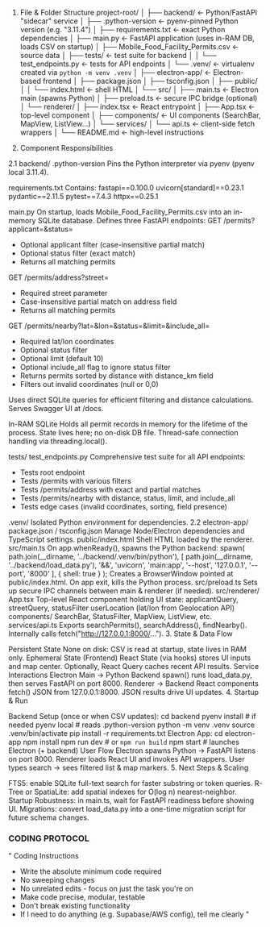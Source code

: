 1. File & Folder Structure
project-root/
│
├── backend/                          ← Python/FastAPI "sidecar" service
│   ├── .python-version               ← pyenv-pinned Python version (e.g. "3.11.4")
│   ├── requirements.txt              ← exact Python dependencies
│   ├── main.py                       ← FastAPI application (uses in-RAM DB, loads CSV on startup)
│   ├── Mobile_Food_Facility_Permits.csv  ← source data
│   ├── tests/                        ← test suite for backend
│   │   └── test_endpoints.py         ← tests for API endpoints
│   └── .venv/                        ← virtualenv created via `python -m venv .venv`
│
├── electron-app/                     ← Electron-based frontend
│   ├── package.json
│   ├── tsconfig.json
│   ├── public/
│   │   └── index.html                ← shell HTML
│   └── src/
│       ├── main.ts                   ← Electron main (spawns Python)
│       ├── preload.ts                ← secure IPC bridge (optional)
│       └── renderer/
│           ├── index.tsx             ← React entrypoint
│           ├── App.tsx               ← top-level component
│           ├── components/           ← UI components (SearchBar, MapView, ListView…)
│           └── services/
│               └── api.ts            ← client-side fetch wrappers
│
└── README.md                         ← high-level instructions



2. Component Responsibilities

2.1 backend/
.python-version
Pins the Python interpreter via pyenv (pyenv local 3.11.4).

requirements.txt
Contains:
fastapi==0.100.0
uvicorn[standard]==0.23.1
pydantic==2.11.5
pytest==7.4.3
httpx==0.25.1

main.py
On startup, loads Mobile_Food_Facility_Permits.csv into an in-memory SQLite database.
Defines three FastAPI endpoints:
GET /permits?applicant=&status=
  - Optional applicant filter (case-insensitive partial match)
  - Optional status filter (exact match)
  - Returns all matching permits

GET /permits/address?street=
  - Required street parameter
  - Case-insensitive partial match on address field
  - Returns all matching permits

GET /permits/nearby?lat=&lon=&status=&limit=&include_all=
  - Required lat/lon coordinates
  - Optional status filter
  - Optional limit (default 10)
  - Optional include_all flag to ignore status filter
  - Returns permits sorted by distance with distance_km field
  - Filters out invalid coordinates (null or 0,0)

Uses direct SQLite queries for efficient filtering and distance calculations.
Serves Swagger UI at /docs.

In-RAM SQLite
Holds all permit records in memory for the lifetime of the process.
State lives here; no on-disk DB file.
Thread-safe connection handling via threading.local().

tests/
test_endpoints.py
Comprehensive test suite for all API endpoints:
- Tests root endpoint
- Tests /permits with various filters
- Tests /permits/address with exact and partial matches
- Tests /permits/nearby with distance, status, limit, and include_all
- Tests edge cases (invalid coordinates, sorting, field presence)

.venv/
Isolated Python environment for dependencies.
2.2 electron-app/
package.json / tsconfig.json
Manage Node/Electron dependencies and TypeScript settings.
public/index.html
Shell HTML loaded by the renderer.
src/main.ts
On app.whenReady(), spawns the Python backend:
spawn(
  path.join(__dirname, '../backend/.venv/bin/python'),
  [
    path.join(__dirname, '../backend/load_data.py'),
    '&&',
    'uvicorn', 'main:app',
    '--host', '127.0.0.1',
    '--port', '8000'
  ],
  { shell: true }
);
Creates a BrowserWindow pointed at public/index.html.
On app exit, kills the Python process.
src/preload.ts
Sets up secure IPC channels between main & renderer (if needed).
src/renderer/
App.tsx
Top-level React component holding UI state:
applicantQuery, streetQuery, statusFilter
userLocation (lat/lon from Geolocation API)
components/
SearchBar, StatusFilter, MapView, ListView, etc.
services/api.ts
Exports searchPermits(), searchAddress(), findNearby().
Internally calls fetch("http://127.0.0.1:8000/...").
3. State & Data Flow

Persistent State
None on disk: CSV is read at startup, state lives in RAM only.
Ephemeral State (Frontend)
React State (via hooks) stores UI inputs and map center.
Optionally, React Query caches recent API results.
Service Interactions
Electron Main → Python Backend
spawn() runs load_data.py, then serves FastAPI on port 8000.
Renderer → Backend
React components fetch() JSON from 127.0.0.1:8000.
JSON results drive UI updates.
4. Startup & Run

Backend Setup (once or when CSV updates):
cd backend
pyenv install           # if needed
pyenv local             # reads .python-version
python -m venv .venv
source .venv/bin/activate
pip install -r requirements.txt
Electron App:
cd electron-app
npm install
npm run dev             # or `npm run build`
npm start               # launches Electron (+ backend)
User Flow
Electron spawns Python → FastAPI listens on port 8000.
Renderer loads React UI and invokes API wrappers.
User types search → sees filtered list & map markers.
5. Next Steps & Scaling

FTS5: enable SQLite full-text search for faster substring or token queries.
R-Tree or SpatiaLite: add spatial indexes for O(log n) nearest-neighbor.
Startup Robustness: in main.ts, wait for FastAPI readiness before showing UI.
Migrations: convert load_data.py into a one-time migration script for future schema changes.


### CODING PROTOCOL ###
" Coding Instructions
- Write the absolute minimum code required
- No sweeping changes
- No unrelated edits - focus on just the task you're on
- Make code precise, modular, testable
- Don't break existing functionality
- If I need to do anything (e.g. Supabase/AWS config), tell me clearly "